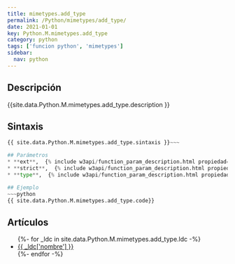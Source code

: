 ```yaml
---
title: mimetypes.add_type
permalink: /Python/mimetypes/add_type/
date: 2021-01-01
key: Python.M.mimetypes.add_type
category: python
tags: ['funcion python', 'mimetypes']
sidebar: 
  nav: python
---
```


## Descripción
{{site.data.Python.M.mimetypes.add_type.description }}

## Sintaxis
~~~python
{{ site.data.Python.M.mimetypes.add_type.sintaxis }}~~~

## Parámetros
* **ext**,  {% include w3api/function_param_description.html propiedad=site.data.Python.M.mimetypes.add_type valor="ext" %}
* **strict**,  {% include w3api/function_param_description.html propiedad=site.data.Python.M.mimetypes.add_type valor="strict" %}
* **type**,  {% include w3api/function_param_description.html propiedad=site.data.Python.M.mimetypes.add_type valor="type" %}

## Ejemplo
~~~python
{{ site.data.Python.M.mimetypes.add_type.code}}
~~~

## Artículos
<ul>
{%- for _ldc in site.data.Python.M.mimetypes.add_type.ldc -%}
   <li>
       <a href="{{_ldc['url'] }}">{{ _ldc['nombre'] }}</a>
   </li>
{%- endfor -%}
</ul>
